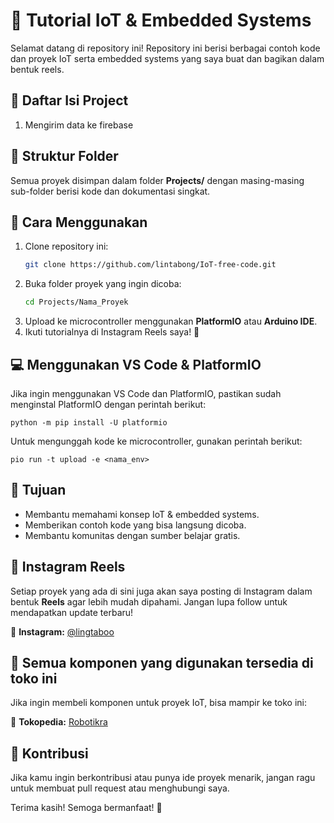 # 📌 Tutorial IoT & Embedded Systems

Selamat datang di repository ini! Repository ini berisi berbagai contoh kode dan proyek IoT serta embedded systems yang saya buat dan bagikan dalam bentuk reels.

## 📁 Daftar Isi Project
1. Mengirim data ke firebase

## 📁 Struktur Folder
Semua proyek disimpan dalam folder **Projects/** dengan masing-masing sub-folder berisi kode dan dokumentasi singkat.

## 🚀 Cara Menggunakan
1. Clone repository ini:
   ```sh
   git clone https://github.com/lintabong/IoT-free-code.git
   ```
2. Buka folder proyek yang ingin dicoba:
   ```sh
   cd Projects/Nama_Proyek
   ```
3. Upload ke microcontroller menggunakan **PlatformIO** atau **Arduino IDE**.
4. Ikuti tutorialnya di Instagram Reels saya! 🎥


## 💻 Menggunakan VS Code & PlatformIO

Jika ingin menggunakan VS Code dan PlatformIO, pastikan sudah menginstal PlatformIO dengan perintah berikut:
```
python -m pip install -U platformio
```
Untuk mengunggah kode ke microcontroller, gunakan perintah berikut:

```
pio run -t upload -e <nama_env>
```


## 📌 Tujuan
- Membantu memahami konsep IoT & embedded systems.
- Memberikan contoh kode yang bisa langsung dicoba.
- Membantu komunitas dengan sumber belajar gratis.

## 🎥 Instagram Reels
Setiap proyek yang ada di sini juga akan saya posting di Instagram dalam bentuk **Reels** agar lebih mudah dipahami. Jangan lupa follow untuk mendapatkan update terbaru!

📲 **Instagram:** [@lingtaboo](https://www.instagram.com/lingtaboo)

## 🛒 Semua komponen yang digunakan tersedia di toko ini

Jika ingin membeli komponen untuk proyek IoT, bisa mampir ke toko ini:

🔗 **Tokopedia:** [Robotikra](https://www.tokopedia.com/robotikra)

## 📩 Kontribusi
Jika kamu ingin berkontribusi atau punya ide proyek menarik, jangan ragu untuk membuat pull request atau menghubungi saya.

Terima kasih! Semoga bermanfaat! 🚀
